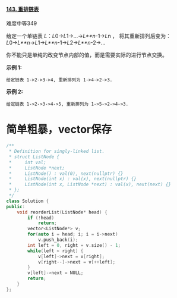 #### [143. 重排链表](https://leetcode-cn.com/problems/reorder-list/)

难度中等349

给定一个单链表 *L*：*L*0→*L*1→…→*L**n*-1→*L*n ，
将其重新排列后变为： *L*0→*L**n*→*L*1→*L**n*-1→*L*2→*L**n*-2→…

你不能只是单纯的改变节点内部的值，而是需要实际的进行节点交换。

**示例 1:**

```
给定链表 1->2->3->4, 重新排列为 1->4->2->3.
```

**示例 2:**

```
给定链表 1->2->3->4->5, 重新排列为 1->5->2->4->3.
```



# 简单粗暴，vector保存

```c++
/**
 * Definition for singly-linked list.
 * struct ListNode {
 *     int val;
 *     ListNode *next;
 *     ListNode() : val(0), next(nullptr) {}
 *     ListNode(int x) : val(x), next(nullptr) {}
 *     ListNode(int x, ListNode *next) : val(x), next(next) {}
 * };
 */
class Solution {
public:
    void reorderList(ListNode* head) {
        if (!head) 
            return;
        vector<ListNode*> v;
        for(auto i = head; i; i = i->next)
            v.push_back(i);
        int left = 0, right = v.size() - 1;
        while(left < right) {
            v[left]->next = v[right];
            v[right--]->next = v[++left];
        }
        v[left]->next = NULL;
        return;
    }
};
```

